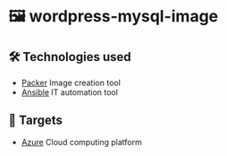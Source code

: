# 🖼️ wordpress-mysql-image

## 🛠️ Technologies used
- [Packer](https://www.packer.io/) Image creation tool
- [Ansible](https://www.ansible.com/) IT automation tool

## 🎯 Targets
- [Azure](https://portal.azure.com/) Cloud computing platform
<!-- - [Proxmox](https://www.proxmox.com/en/proxmox-ve) Software server for virtualization management -->